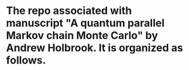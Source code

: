 # The repo associated with manuscript "A quantum parallel Markov chain Monte Carlo" by Andrew Holbrook.  It is organized as follows.
